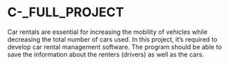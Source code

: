 # C-_FULL_PROJECT
Car rentals are essential for increasing the mobility of vehicles while decreasing the total number of cars used. In this project, it’s required to develop car rental management software. The program should be able to save the information about the renters (drivers) as well as the cars.
